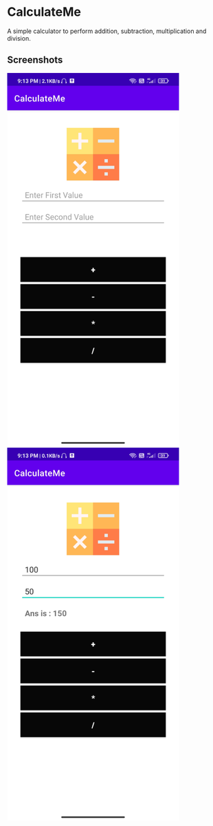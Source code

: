 # CalculateMe
A simple calculator to perform addition, subtraction, multiplication and division.
## Screenshots

<div class="row">
      <img src="/Screenshots/1.jpg" width="400" title="1">
      <img src="/Screenshots/2.jpg" width="400" title="2">
      
</div>
